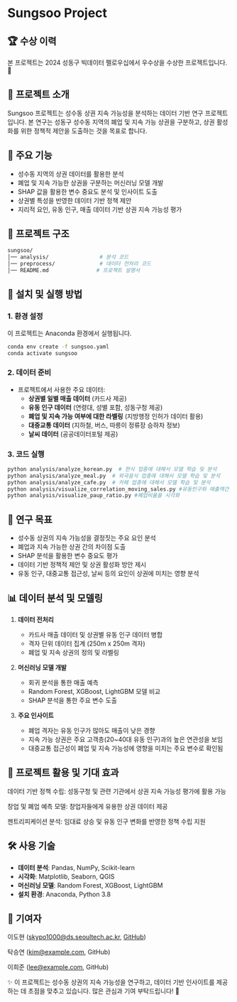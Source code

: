 # Sungsoo Project

## 🏆 수상 이력

본 프로젝트는 2024 성동구 빅데이터 펠로우십에서 우수상을 수상한 프로젝트입니다. 🎉

## 📌 프로젝트 소개

Sungsoo 프로젝트는 성수동 상권 지속 가능성을 분석하는 데이터 기반 연구 프로젝트입니다. 본 연구는 성동구 성수동 지역의 폐업 및 지속 가능 상권을 구분하고, 상권 활성화를 위한 정책적 제안을 도출하는 것을 목표로 합니다.

## 🚀 주요 기능

- 성수동 지역의 상권 데이터를 활용한 분석
- 폐업 및 지속 가능한 상권을 구분하는 머신러닝 모델 개발
- SHAP 값을 활용한 변수 중요도 분석 및 인사이트 도출
- 상권별 특성을 반영한 데이터 기반 정책 제안
- 지리적 요인, 유동 인구, 매출 데이터 기반 상권 지속 가능성 평가

## 📁 프로젝트 구조

```bash
sungsoo/
│── analysis/                # 분석 코드
│── preprocess/              # 데이터 전처리 코드
│── README.md               # 프로젝트 설명서
```

## 🔧 설치 및 실행 방법

### 1. 환경 설정

이 프로젝트는 Anaconda 환경에서 실행됩니다.

```bash
conda env create -f sungsoo.yaml
conda activate sungsoo
```

### 2. 데이터 준비

- 프로젝트에서 사용한 주요 데이터:
  - **상권별 일별 매출 데이터** (카드사 제공)
  - **유동 인구 데이터** (연령대, 성별 포함, 성동구청 제공)
  - **폐업 및 지속 가능 여부에 대한 라벨링** (지방행정 인허가 데이터 활용)
  - **대중교통 데이터** (지하철, 버스, 따릉이 정류장 승하차 정보)
  - **날씨 데이터** (공공데이터포털 제공)

### 3. 코드 실행

```bash
python analysis/analyze_korean.py  # 한식 업종에 대해서 모델 학습 및 분석
python analysis/analyze_meal.py  # 외국음식 업종에 대해서 모델 학습 및 분석
python analysis/analyze_cafe.py  # 카페 업종에 대해서 모델 학습 및 분석
python analysis/visualize_correlation_moving_sales.py #유동인구와 매출액간 상관관계 분석
python analysis/visualize_paup_ratio.py #폐업비율을 시각화
```

## 🎯 연구 목표

- 성수동 상권의 지속 가능성을 결정짓는 주요 요인 분석
- 폐업과 지속 가능한 상권 간의 차이점 도출
- SHAP 분석을 활용한 변수 중요도 평가
- 데이터 기반 정책적 제안 및 상권 활성화 방안 제시
- 유동 인구, 대중교통 접근성, 날씨 등의 요인이 상권에 미치는 영향 분석

## 📊 데이터 분석 및 모델링

1. **데이터 전처리**

   - 카드사 매출 데이터 및 상권별 유동 인구 데이터 병합
   - 격자 단위 데이터 집계 (250m x 250m 격자)
   - 폐업 및 지속 상권의 정의 및 라벨링

2. **머신러닝 모델 개발**

   - 회귀 분석을 통한 매출 예측
   - Random Forest, XGBoost, LightGBM 모델 비교
   - SHAP 분석을 통한 주요 변수 도출

3. **주요 인사이트**

   - 폐업 격자는 유동 인구가 많아도 매출이 낮은 경향
   - 지속 가능 상권은 주요 고객층(20\~40대 유동 인구)과의 높은 연관성을 보임
   - 대중교통 접근성이 폐업 및 지속 가능성에 영향을 미치는 주요 변수로 확인됨

## 📢 프로젝트 활용 및 기대 효과

데이터 기반 정책 수립: 성동구청 및 관련 기관에서 상권 지속 가능성 평가에 활용 가능

창업 및 폐업 예측 모델: 창업자들에게 유용한 상권 데이터 제공

젠트리피케이션 분석: 임대료 상승 및 유동 인구 변화를 반영한 정책 수립 지원

## 🛠️ 사용 기술

- **데이터 분석**: Pandas, NumPy, Scikit-learn
- **시각화**: Matplotlib, Seaborn, QGIS
- **머신러닝 모델**: Random Forest, XGBoost, LightGBM
- **설치 환경**: Anaconda, Python 3.8

## 👥 기여자

이도현 (skypo1000@ds.seoultech.ac.kr, [GitHub](https://github.com/DDohyeon2941))

탁승연 (kim@example.com, GitHub)

이희준 (lee@example.com, GitHub)

✨ 이 프로젝트는 성수동 상권의 지속 가능성을 연구하고, 데이터 기반 인사이트를 제공하는 데 초점을 맞추고 있습니다. 많은 관심과 기여 부탁드립니다! 🚀


 
